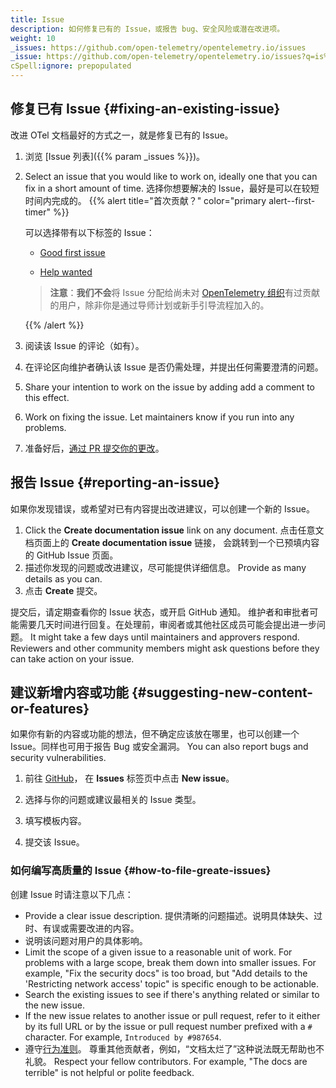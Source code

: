 ```yaml
---
title: Issue
description: 如何修复已有的 Issue，或报告 bug、安全风险或潜在改进项。
weight: 10
_issues: https://github.com/open-telemetry/opentelemetry.io/issues
_issue: https://github.com/open-telemetry/opentelemetry.io/issues?q=is%3Aissue+is%3Aopen+sort%3Aupdated-desc+label%3A
cSpell:ignore: prepopulated
---
```


<style>
  /* Force all list to be compact. 
  /* 强制列表项紧凑显示 */
  li > p {
    margin-bottom: 0;
  }

  /* “首次贡献”提示的样式 */
  .alert--first-timer {
    margin: 0.5rem 0 !important;

    > blockquote {
      margin-top: 1rem;
      margin-bottom: 0;
      border-left-color: var(--bs-warning);
      background-color: var(--bs-danger-bg-subtle);
      > *:last-child {
        margin-bottom: 0;
      }
    }
  }

</style>

## 修复已有 Issue {#fixing-an-existing-issue}

改进 OTel 文档最好的方式之一，就是修复已有的 Issue。

1. 浏览 [Issue 列表]({{% param _issues %}})。

2. Select an issue that you would like to work on, ideally one that you can fix
   in a short amount of time. 选择你想要解决的 Issue，最好是可以在较短时间内完成的。<a name="first-issue"></a>
   {{% alert title="首次贡献？" color="primary alert--first-timer" %}}

   可以选择带有以下标签的 Issue：

   - [Good first issue](<{{% param _issue %}}%22good+first+issue%22>)

   - [Help wanted](<{{% param _issue %}}%3A%22help+wanted%22>)

   > **注意**：**我们不会**将 Issue 分配给尚未对
   > [OpenTelemetry 组织][org]有过贡献的用户，除非你是通过导师计划或新手引导流程加入的。
   >
   > [org]: https://github.com/open-telemetry

   {{% /alert %}}

3. 阅读该 Issue 的评论（如有）。

4. 在评论区向维护者确认该 Issue 是否仍需处理，并提出任何需要澄清的问题。

5. Share your intention to work on the issue by adding add a comment to this
   effect.

6. Work on fixing the issue. Let maintainers know if you run into any problems.

7. 准备好后，[通过 PR 提交你的更改](../pull-requests)。

## 报告 Issue {#reporting-an-issue}

如果你发现错误，或希望对已有内容提出改进建议，可以创建一个新的 Issue。

1. Click the **Create documentation issue** link on any document. 点击任意文档页面上的 **Create documentation issue** 链接，
   会跳转到一个已预填内容的 GitHub Issue 页面。
2. 描述你发现的问题或改进建议，尽可能提供详细信息。 Provide as many details as
   you can.
3. 点击 **Create** 提交。

提交后，请定期查看你的 Issue 状态，或开启 GitHub 通知。
维护者和审批者可能需要几天时间进行回复。在处理前，审阅者或其他社区成员可能会提出进一步问题。 It might take a few days until maintainers and approvers respond.
Reviewers and other community members might ask questions before they can take
action on your issue.

## 建议新增内容或功能 {#suggesting-new-content-or-features}

如果你有新的内容或功能的想法，但不确定应该放在哪里，也可以创建一个 Issue。同样也可用于报告 Bug 或安全漏洞。 You can also report bugs and security
vulnerabilities.

1. 前往 [GitHub](https://github.com/open-telemetry/opentelemetry.io/issues/new/)，
   在 **Issues** 标签页中点击 **New issue**。

2. 选择与你的问题或建议最相关的 Issue 类型。

3. 填写模板内容。

4. 提交该 Issue。

### 如何编写高质量的 Issue {#how-to-file-greate-issues}

创建 Issue 时请注意以下几点：

- Provide a clear issue description. 提供清晰的问题描述。说明具体缺失、过时、有误或需要改进的内容。
- 说明该问题对用户的具体影响。
- Limit the scope of a given issue to a reasonable unit of work. For problems
  with a large scope, break them down into smaller issues. For example, "Fix the
  security docs" is too broad, but "Add details to the 'Restricting network
  access' topic" is specific enough to be actionable.
- Search the existing issues to see if there's anything related or similar to
  the new issue.
- If the new issue relates to another issue or pull request, refer to it either
  by its full URL or by the issue or pull request number prefixed with a `#`
  character. For example, `Introduced by #987654`.
- 遵守[行为准则](https://github.com/open-telemetry/community/blob/main/code-of-conduct.md)。
  尊重其他贡献者，例如，“文档太烂了”这种说法既无帮助也不礼貌。
  Respect your fellow contributors. For example, "The docs are terrible" is not
  helpful or polite feedback.
